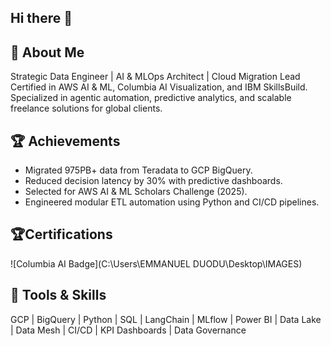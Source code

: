 ## Hi there 👋

## 👋 About Me
Strategic Data Engineer | AI & MLOps  Architect | Cloud Migration Lead  
Certified in AWS AI & ML, Columbia AI Visualization, and IBM SkillsBuild.  
Specialized in agentic automation, predictive analytics, and scalable freelance solutions for global clients.

## 🏆 Achievements
- Migrated 975PB+ data from Teradata to GCP BigQuery.
- Reduced decision latency by 30% with predictive dashboards.
- Selected for AWS AI & ML Scholars Challenge (2025).
- Engineered modular ETL automation using Python and CI/CD pipelines.
  
## 🏆Certifications
![Columbia AI Badge](C:\Users\EMMANUEL DUODU\Desktop\IMAGES)


## 🔧 Tools & Skills
GCP | BigQuery | Python | SQL | LangChain | MLflow | Power BI | Data Lake | Data Mesh | CI/CD | KPI Dashboards | Data Governance
